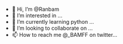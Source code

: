 - 👋 Hi, I’m @Ranbam
- 👀 I’m interested in ...
- 🌱 I’m currently learning python ...
- 💞️ I’m looking to collaborate on ...
- 📫 How to reach me @_BAMFF on twitter...

<!---
Ranbam/Ranbam is a ✨ special ✨ repository because its `README.md` (this file) appears on your GitHub profile.
You can click the Preview link to take a look at your changes.
--->
